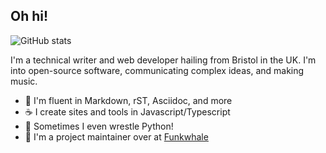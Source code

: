## Oh hi!

![GitHub stats](https://github-readme-stats.vercel.app/api?username=sporiff&show_icons=true&title_color=FFFFFF&text_color=FFFFFF&icon_color=E95420&bg_color=5E2750&border_color=E95420&border_radius=25)

I'm a technical writer and web developer hailing from Bristol in the UK. I'm into open-source software, communicating complex ideas, and making music.

- 📖 I'm fluent in Markdown, rST, Asciidoc, and more
- ☕ I create sites and tools in Javascript/Typescript
- 🐍 Sometimes I even wrestle Python!
- 🐳 I'm a project maintainer over at [Funkwhale](https://funkwhale.audio)
